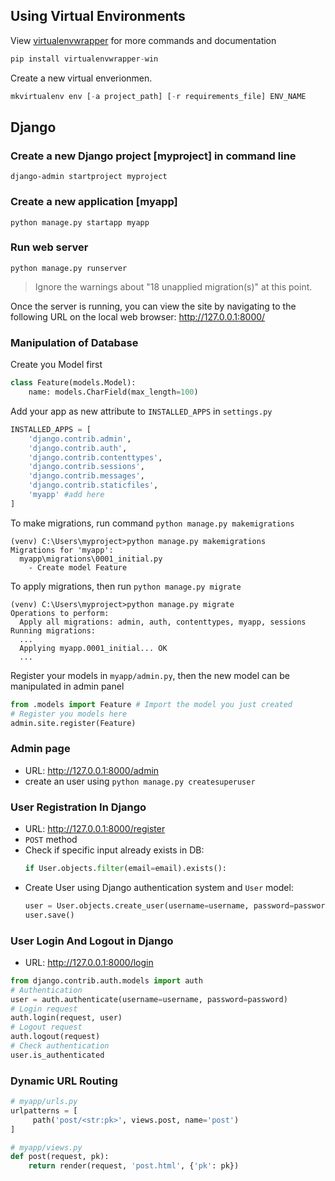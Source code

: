 ## Using Virtual Environments

View [virtualenvwrapper][1] for more commands and documentation

```python
pip install virtualenvwrapper-win
```

Create a new virtual enverionmen.
```python
mkvirtualenv env [-a project_path] [-r requirements_file] ENV_NAME
```

## Django
### Create a new Django project [myproject] in command line
```
django-admin startproject myproject
``` 

### Create a new application [myapp]
```
python manage.py startapp myapp
```

### Run web server

```
python manage.py runserver
```

> Ignore the warnings about  "18 unapplied migration(s)" at this point. 

Once the server is running, you can view the site by navigating to the following URL on the local web browser: http://127.0.0.1:8000/

### Manipulation of Database
Create you Model first
```python
class Feature(models.Model):
    name: models.CharField(max_length=100)
```

Add your app as new attribute to `INSTALLED_APPS` in `settings.py`
```python
INSTALLED_APPS = [
    'django.contrib.admin',
    'django.contrib.auth',
    'django.contrib.contenttypes',
    'django.contrib.sessions',
    'django.contrib.messages',
    'django.contrib.staticfiles',
    'myapp' #add here
]
```

To make migrations, run command `python manage.py makemigrations`
```
(venv) C:\Users\myproject>python manage.py makemigrations
Migrations for 'myapp':
  myapp\migrations\0001_initial.py
    - Create model Feature
```

To apply migrations, then run `python manage.py migrate`
```
(venv) C:\Users\myproject>python manage.py migrate
Operations to perform:
  Apply all migrations: admin, auth, contenttypes, myapp, sessions
Running migrations:
  ...
  Applying myapp.0001_initial... OK
  ...
```

Register your models in `myapp/admin.py`, then the new model can be manipulated in admin panel
```python
from .models import Feature # Import the model you just created
# Register you models here
admin.site.register(Feature) 
```

### Admin page
- URL:  http://127.0.0.1:8000/admin
- create an user using `python manage.py createsuperuser`

### User Registration In Django
- URL: http://127.0.0.1:8000/register
- `POST` method
- Check if specific input already exists in DB: 
    ```python
    if User.objects.filter(email=email).exists():
    ````
- Create User using Django authentication system and `User` model:
    ```python
    user = User.objects.create_user(username=username, password=password) 
    user.save()
    ```

### User Login And Logout in Django
- URL: http://127.0.0.1:8000/login
```python
from django.contrib.auth.models import auth
# Authentication
user = auth.authenticate(username=username, password=password)
# Login request
auth.login(request, user)
# Logout request
auth.logout(request)
# Check authentication
user.is_authenticated
```

### Dynamic URL Routing
```python
# myapp/urls.py
urlpatterns = [
     path('post/<str:pk>', views.post, name='post')
]

# myapp/views.py
def post(request, pk):
    return render(request, 'post.html', {'pk': pk})
```

<!-- URL below -->
[1]:https://virtualenvwrapper.readthedocs.io/en/latest/command_ref.html#managing-environments